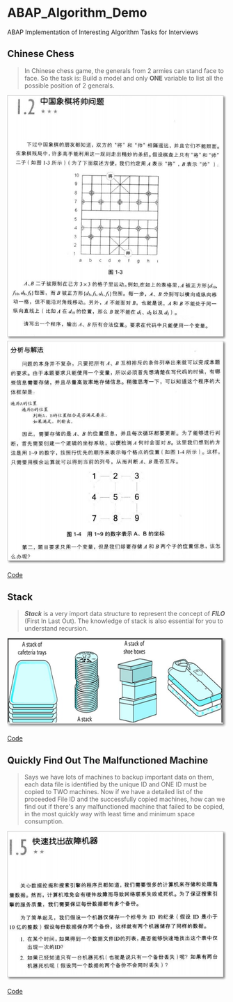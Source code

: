 # ABAP_Algorithm_Demo
ABAP Implementation of Interesting Algorithm Tasks for Interviews

## Chinese Chess
> In Chinese chess game, the generals from 2 armies can stand face to face. So the task is: Build a model and only **ONE** variable to list all the possible position of 2 generals.

![](imgs/2019-12-29-22-51-20.png)  
![](imgs/2019-12-29-22-54-43.png)  

[Code](./src/zalgor_chinese_chess.prog.abap)

## Stack
> ***Stack*** is a very import data structure to represent the concept of ***FILO*** (First In Last Out). The knowledge of stack is also essential for you to understand recursion.

![](imgs/2019-12-30-22-14-02.png)

[Code](./src/zalgor_stack_4_table_cls.prog.abap)

## Quickly Find Out The Malfunctioned Machine
> Says we have lots of machines to backup important data on them, each data file is identified by the unique ID and ONE ID must be copied to TWO machines. Now if we have a detailed list of the proceeded File ID and the successfully copied machines, how can we find out if there's any malfunctioned machine that failed to be copied, in the most quickly way with least time and minimum space consumption.

![](imgs/2020-01-01-12-56-28.png)

[Code](./src/zalgor_find_faulty_machine.prog.abap)